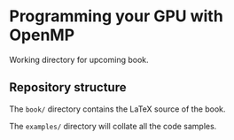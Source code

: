 # Programming your GPU with OpenMP

Working directory for upcoming book.

## Repository structure

The `book/` directory contains the LaTeX source of the book.

The `examples/` directory will collate all the code samples.


